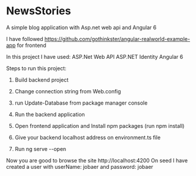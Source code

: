 # NewsStories

A simple blog application with Asp.net web api and Angular 6

I have followed https://github.com/gothinkster/angular-realworld-example-app for frontend

In this project I have used:
ASP.Net Web API
ASP.NET Identity
Angular 6

Steps to run this project:

1. Build backend project

2. Change connection string from Web.config

3. run Update-Database from package manager console

4. Run the backend application

5. Open frontend application and Install npm packages (run npm install)

6. Give your backend localhost address on environment.ts file

7. Run ng serve --open

Now you are good to browse the site http://localhost:4200 
On seed I have created a user with userName: jobaer and password: jobaer


